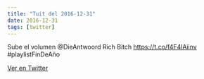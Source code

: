 ```yaml
---
title: "Tuit del 2016-12-31"
date: 2016-12-31
tags: [twitter]
---
```


Sube el volumen @DieAntwoord Rich Bitch https://t.co/f4F4lAiinv #playlistFinDeAño



[Ver en Twitter](https://twitter.com/i/web/status/815275462289162241)
